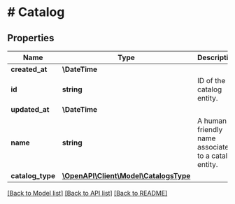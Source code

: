 # # Catalog

## Properties

Name | Type | Description | Notes
------------ | ------------- | ------------- | -------------
**created_at** | **\DateTime** |  | [optional]
**id** | **string** | ID of the catalog entity. |
**updated_at** | **\DateTime** |  | [optional]
**name** | **string** | A human-friendly name associated to a catalog entity. |
**catalog_type** | [**\OpenAPI\Client\Model\CatalogsType**](CatalogsType.md) |  |

[[Back to Model list]](../../README.md#models) [[Back to API list]](../../README.md#endpoints) [[Back to README]](../../README.md)
